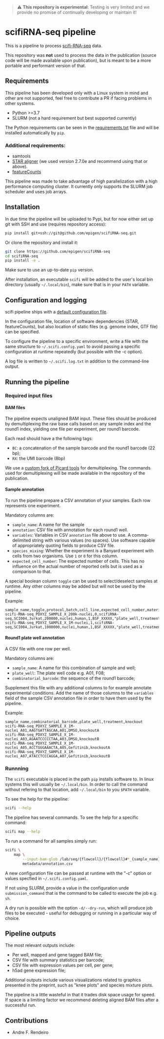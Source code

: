 > :warning: **This repository is experimental**: Testing is very limited and we
provide no promise of continually developing or maintain it!

# scifiRNA-seq pipeline

This is a pipeline to process
[scifi-RNA-seq](https://www.biorxiv.org/content/10.1101/2019.12.17.879304v1)
data.

This repository was **not** used to process the data in the publication (source
code will be made available upon publication), but is meant to be a more
portable and performant version of that.

## Requirements

This pipeline has been developed only with a Linux system in mind and other
are not supported, feel free to contribute a PR if facing problems in other
systems.

- Python >=3.7
- SLURM (not a hard requirement but best supported currently)

The Python requirements can be seen in the [requirements.txt](requirements.txt)
file and will be installed automatically by ``pip``.

### Additional requirements:

 - samtools
 - [STAR aligner](https://github.com/alexdobin/STAR) (we used version 2.7.0e and
recommend using that or above).
 - [featureCounts](http://subread.sourceforge.net/)


This pipeline was made to take advantage of high parallelization with a high
performance computing cluster. It currently only supports the SLURM job
scheduler and uses job arrays.

## Installation
In due time the pipeline will be uploaded to Pypi, but for now either set up git
with SSH and use (requires repository access):

```bash
pip install git+ssh://git@github.com/epigen/scifiRNA-seq.git
```
Or clone the repository and install it:

```bash
git clone https://github.com/epigen/scifiRNA-seq
cd scifiRNA-seq
pip install -e .
```

Make sure to use an up-to-date ``pip`` version.

After installation, an executable ``scifi`` will be added to the user's local
bin directory (usually `~/.local/bin`), make sure that is in your `PATH`
variable.

## Configuration and logging

scifi pipeline ships with a
[default configuration file](scifi/config/default.yaml).


In the configuration file, location of software dependencies (STAR, featureCounts), but also location of static files (e.g. genome index, GTF file) can be specified.

To configure the pipeline to a specific environment, write a file with the same structure to `~/.scifi.config.yaml` to avoid passing a specific configuration at runtime repeatedly (but possible with the -c option).

A log file is written to `~/.scifi.log.txt` in addition to the command-line
output.


## Running the pipeline

### Required input files

#### BAM files

The pipeline expects unaligned BAM input. These files should be produced by
demultiplexing the raw base calls based on any sample index and the round1
index, yielding one file per experiment, per round1 barcode.

Each read should have a the following tags:
 - `BC`: a concatenation of the sample barcode and the round1 barcode (22 bp);
 - `RX`: the UMI barcode (8bp)

We use a [custom fork of Picard tools](https://github.com/DanieleBarreca/picard)
for demultiplexing. The commands used for demultiplexing will be made available
in the repository of the publication.

#### Sample annotation

To run the pipeline prepare a CSV annotation of your samples.
Each row represents one experiment.

Mandatory columns are:
 - `sample_name`: A name for the sample
 - `annotation`: CSV file with annotation for each round1 well.
 - `variables`:  Variables in CSV `annotation` file above to use. A
comma-delimited string with various values (no spaces). Use software capable of appropriately quoting fields to produce CSV file.
 - `species_mixing`: Whether the experiment is a Banyard experiment with cells
from two organisms. Use `1` or `0` for this column.
 - `expected_cell_number`: The expected number of cells. This has no influence
on the actual number of reported cells but is used as a comparison to that.

A special boolean column `toggle` can be used to select/deselect samples at runtime.
Any other columns may be added but will not be used by the pipeline.

Example:

```csv
sample_name,toggle,protocol,batch,cell_line,expected_cell_number,material,organism,species_mixing,flowcell,variables
scifi-RNA-seq_PDXYZ_SAMPLE_X_200k-nuclei,0,scifiRNA-seq,SCI004,Jurkat,200000,nuclei,human,1,BSF_XXXXX,"plate_well,treatment,knockout"
scifi-RNA-seq_PDXYZ_SAMPLE_X_1M-nuclei,1,scifiRNA-seq,SCI004,Jurkat,1000000,nuclei,human,1,BSF_XXXXX,"plate_well,treatment,knockout"
```

#### Round1 plate well annotation

A CSV file with one row per well.

Mandatory columns are:
 - `sample_name`: A name for this combination of sample and well;
 - `plate_well`: The plate well code e.g. A01, F08;
 - `combinatorial_barcode`: the sequence of the round1 barcode;

Supplement this file with any additional columns to for example annotate
experimental conditions. Add the name of those columns to the `variables` field
of the sample CSV annotation file in order to have them used by the pipeline.

Example:

```csv
sample_name,combinatorial_barcode,plate_well,treatment,knockout
scifi-RNA-seq_PDXYZ_SAMPLE_X_1M-nuclei_A01,AAGTGATTAGCAA,A01,DMSO,knockoutA
scifi-RNA-seq_PDXYZ_SAMPLE_X_1M-nuclei_A03,AGAATCCCCCTAA,A03,DMSO,knockoutB
scifi-RNA-seq_PDXYZ_SAMPLE_X_1M-nuclei_A05,ACCTGGGAAACTA,A05,Gefitinib,knockoutA
scifi-RNA-seq_PDXYZ_SAMPLE_X_1M-nuclei_A07,ATACCTCCCAGGA,A07,Gefitinib,knockoutB
```

### Runnning

The ``scifi`` executable is placed in the path `pip` installs software to. In linux systems this will usually be `~/.local/bin`.
In order to call the command without refering to that location, add `~/.local/bin` to you `$PATH` variable.

To see the help for the pipeline:
```bash
scifi --help
```

The pipeline has several commands. To see the help for a specific command:
```bash
scifi map --help
```

To run a command for all samples simply run:
```bash
scifi \
    map \
        --input-bam-glob /lab/seq/{flowcell}/{flowcell}#*_{sample_name}.bam \
        metadata/annotation.csv
```

A new configuration file can be passed at runtime with the "-c" option or
values specfied in `~/.scifi.config.yaml`.

If not using SLURM, provide a value in the configuration unde `submission_command` that is the command to be called to execute the job e.g. `sh`.

A dry run is possible with the option `-d/--dry-run`, which will produce job files to be executed - useful for debugging or running in a particular way of choice.


## Pipeline outputs

The most relevant outputs include:
 - Per well, mapped and gene tagged BAM file;
 - CSV file with summary statistics per barcode;
 - CSV file with expression values per cell, per gene;
 - h5ad gene expression file;

Additional outputs include various visualizations related to graphics presented
in the preprint, such as "knee plots" and species mixture plots.

The pipeline is a little wasteful in that it trades disk space usage for speed.
If space is a limiting factor we recommend deleting aligned BAM files after a
successful run.


## Contributions

- Andre F. Rendeiro
